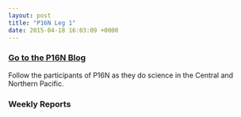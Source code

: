 ```yaml
---
layout: post
title: "P16N Leg 1"
date: 2015-04-18 16:03:09 +0000
---
```

### [Go to the P16N Blog](http://goship2015leg1p16n.blogspot.com)

Follow the participants of P16N as they do science in the Central and Northern
Pacific.

### Weekly Reports






